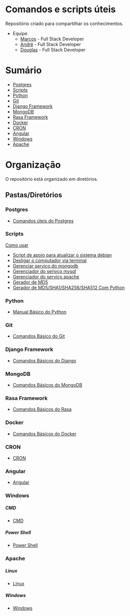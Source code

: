 # Comandos e scripts úteis 
Repositório criado  para compartilhar os conhecimentos.
* Equipe 
  * [Marcos](https://github.com/MarcosAllysson) - Full Stack Developer
  * [André](https://github.com/Andredf51) - Full Stack Developer
  * [Douglas](https://github.com/douglasshibata) - Full Stack Developer

# Sumário
* [Postgres](https://github.com/douglasshibata/useful#postgres)
* [Scripts](https://github.com/douglasshibata/useful#scripts)
* [Python](https://github.com/douglasshibata/useful#python)
* [Git](https://github.com/douglasshibata/useful#git)
* [Django Framework](https://github.com/douglasshibata/useful#django-framework)
* [MongoDB](https://github.com/douglasshibata/useful#MongoDB)
* [Rasa Framework](https://github.com/douglasshibata/useful#rasa-framework)
* [Docker](https://github.com/douglasshibata/useful#docker)
* [CRON](https://github.com/douglasshibata/useful#cron)
* [Angular](https://github.com/douglasshibata/useful#angular)
* [Windows](https://github.com/douglasshibata/useful/tree/main/Windows)
* [Apache](https://github.com/douglasshibata/useful/tree/main/Apache)

# Organização
O repositório está organizado em diretórios.

## Pastas/Diretórios

### Postgres
* [Comandos úteis do Postgres](https://github.com/douglasshibata/useful/blob/main/Postgres/PsqlComandos.md)

### Scripts
[Como usar](https://github.com/douglasshibata/useful/blob/main/scripts/README.md)
* [Script de apoio para atualizar o sistema debian](https://github.com/douglasshibata/useful/blob/main/scripts/atualizar.sh)
* [Desligar o computador via terminal](https://github.com/douglasshibata/useful/blob/main/scripts/desligar.sh)
* [Gerenciar serviço do mongodb](https://github.com/douglasshibata/useful/blob/main/scripts/mongodb.sh)
* [Gerenciador do serivço mysql](https://github.com/douglasshibata/useful/blob/main/scripts/mysql.sh)
* [Gerenciador do serviço apache](https://github.com/douglasshibata/useful/blob/main/scripts/php.sh)
* [Gerador de MD5](https://github.com/douglasshibata/useful/blob/main/scripts/generateMD5.sh)
* [Gerador de MD5/SHA1/SHA256/SHA512 Com Python](https://github.com/douglasshibata/useful/blob/main/Scripts/generateMD5_SHA1_SHA256_SHA512_WithPython.py)

### Python
* [Manual Básico do Python](https://github.com/douglasshibata/useful/blob/main/Python/Python.md)

### Git
* [Comandos Básico do Git](https://github.com/douglasshibata/useful/blob/main/Git/GitComandos.md)

### Django Framework
* [Comandos Básicos do Django](https://github.com/douglasshibata/useful/blob/main/Django%20Framework/DjangoComandos.md)

### MongoDB
* [Comandos Básicos do MongoDB](https://github.com/douglasshibata/useful/blob/main/MongoDB/MongoDBComandos.md)

### Rasa Framework
* [Comandos Básicos do Rasa](https://github.com/douglasshibata/useful/blob/main/Rasa%20Framework/RasaComandos.md)

### Docker
* [Comandos Básicos do Docker](https://github.com/douglasshibata/useful/blob/main/docker/dockerComandos.md)

### CRON
* [CRON](https://github.com/douglasshibata/useful/blob/main/Cron/CRON.md)

### Angular
* [Angular](https://github.com/douglasshibata/useful/blob/main/Angular/Angular.md)
### Windows
##### CMD
* [CMD](https://github.com/douglasshibata/useful/tree/main/Windows/Cmd.md)
##### Power Shell
* [Power Shell](https://github.com/douglasshibata/useful/tree/main/Windows/powershell.md)
### Apache
##### Linux
* [Linux](https://github.com/douglasshibata/useful/tree/main/Apache/ForLinux.md)
##### Windows
* [Windows](https://github.com/douglasshibata/useful/tree/main/Apache/forWindows.md)
